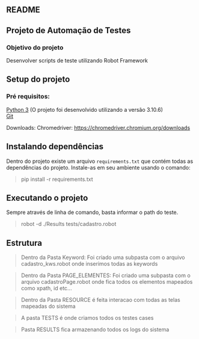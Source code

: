 ## README
## Projeto de Automação de Testes 
### Objetivo do projeto
Desenvolver scripts de teste utilizando Robot Framework


## Setup do projeto
### Pré requisitos:
[Python 3](https://www.python.org/downloads/release/python-375/) (O projeto foi desenvolvido utilizando a versão 3.10.6)  
[Git](https://git-scm.com/download/win)

Downloads:
Chromedriver: https://chromedriver.chromium.org/downloads

## Instalando dependências
Dentro do projeto existe um arquivo `requirements.txt` que contém todas as dependências do projeto.
Instale-as em seu ambiente usando o comando:

> pip install -r requirements.txt


## Executando o projeto
Sempre através de linha de comando, basta informar o path do teste.
> robot -d ./Results tests/cadastro.robot

## Estrutura
> Dentro da Pasta Keyword: Foi criado uma subpasta com o arquivo cadastro_kws.robot onde inserimos todas as keywords

> Dentro da Pasta PAGE_ELEMENTES: Foi criado uma subpasta com o arquivo cadastroPage.robot onde fica todos os elementos mapeados como xpath, id etc...

> Dentro da Pasta RESOURCE é feita interacao com todas as telas mapeadas do sistema

> A pasta TESTS é onde criamos todos os testes cases

> Pasta RESULTS fica armazenando todos os logs do sistema
